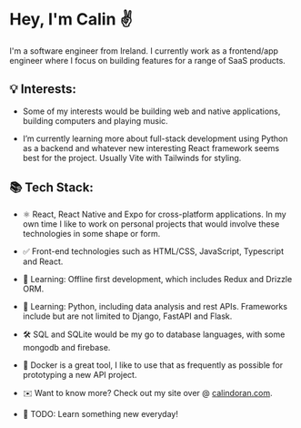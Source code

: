 # Hey, I'm Calin ✌️

I'm a software engineer from Ireland. I currently work as a frontend/app engineer where I focus on building features for a range of SaaS products.

## 💡 Interests:

- Some of my interests would be building web and native applications, building computers and playing music.

- I’m currently learning more about full-stack development using Python as a backend and whatever new interesting React framework seems best for the project. Usually Vite with Tailwinds for styling.

## 📚 Tech Stack:

- ⚛ React, React Native and Expo for cross-platform applications. In my own time I like to work on personal projects that would involve these technologies in some shape or form.

- ✅ Front-end technologies such as HTML/CSS, JavaScript, Typescript and React.

- 📖 Learning: Offline first development, which includes Redux and Drizzle ORM.

- 🐍 Learning: Python, including data analysis and rest APIs. Frameworks include but are not limited to Django, FastAPI and Flask.

- 🛠️ SQL and SQLite would be my go to database languages, with some mongodb and firebase.

- 🐋 Docker is a great tool, I like to use that as frequently as possible for prototyping a new API project.

- ✉️ Want to know more? Check out my site over @ [calindoran.com](https://calindoran.com).

- 🔖 TODO: Learn something new everyday!
